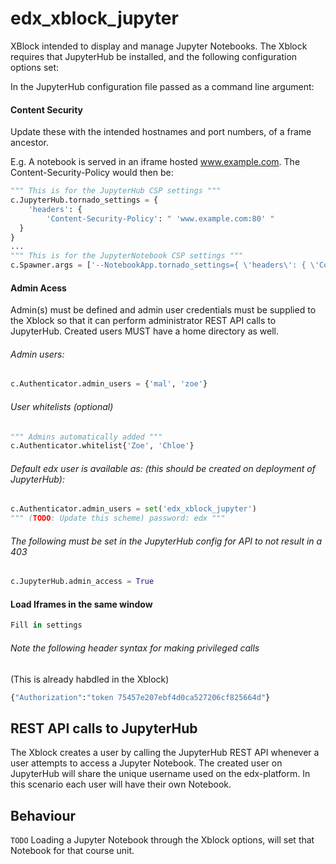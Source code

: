# edx_xblock_jupyter

XBlock intended to display and manage Jupyter Notebooks.
The Xblock requires that JupyterHub be installed, and the following configuration options set:

In the JupyterHub configuration file passed as a command line argument:
#### Content Security
Update these with the intended hostnames and port numbers, of a frame ancestor.

E.g. A notebook is served in an iframe hosted www.example.com. The Content-Security-Policy would then be:

```py
""" This is for the JupyterHub CSP settings """
c.JupyterHub.tornado_settings = {
    'headers': {
        'Content-Security-Policy': " 'www.example.com:80' "
  }
}
...
""" This is for the JupyterNotebook CSP settings """
c.Spawner.args = ['--NotebookApp.tornado_settings={ \'headers\': { \'Content-Security-Policy\': "\'www.example.com:80\'"}}']
```
#### Admin Acess
Admin(s) must be defined and admin user credentials must be supplied to the Xblock so that it can perform administrator REST API calls to JupyterHub.
Created users MUST have a home directory as well.
###### Admin users:
```py
c.Authenticator.admin_users = {'mal', 'zoe'}
```
###### User whitelists (optional)
```py
""" Admins automatically added """
c.Authenticator.whitelist{'Zoe', 'Chloe'}
```
###### Default edx user is available as: (this should be created on deployment of JupyterHub):
```py
c.Authenticator.admin_users = set('edx_xblock_jupyter')
""" (TODO: Update this scheme) password: edx """
```
###### The following must be set in the JupyterHub config for API to not result in a 403
```py
c.JupyterHub.admin_access = True
```
#### Load Iframes in the same window

```py
Fill in settings
```
###### Note the following header syntax for making privileged calls
(This is already habdled in the Xblock)

```py
{"Authorization":"token 75457e207ebf4d0ca527206cf825664d"}
```

## REST API calls to JupyterHub
The Xblock creates a user by calling the JupyterHub REST API whenever a user attempts to access a Jupyter Notebook. The created user on JupyterHub will share the unique username used on the edx-platform. In this scenario each user will have their own Notebook.

## Behaviour
```TODO``` Loading a Jupyter Notebook through the Xblock options, will set that Notebook for that course unit.
